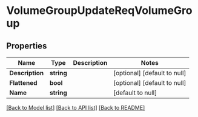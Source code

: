 # VolumeGroupUpdateReqVolumeGroup

## Properties
Name | Type | Description | Notes
------------ | ------------- | ------------- | -------------
**Description** | **string** |  | [optional] [default to null]
**Flattened** | **bool** |  | [optional] [default to null]
**Name** | **string** |  | [default to null]

[[Back to Model list]](../README.md#documentation-for-models) [[Back to API list]](../README.md#documentation-for-api-endpoints) [[Back to README]](../README.md)


